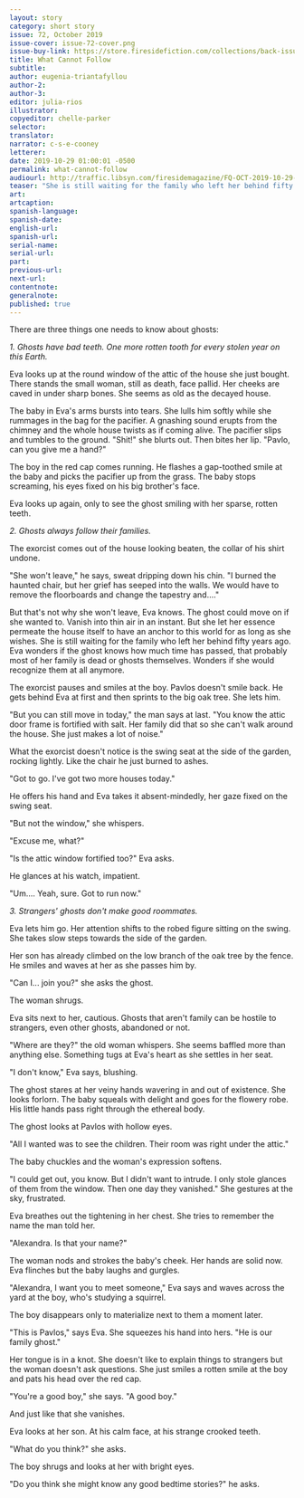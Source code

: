 ```yaml
---
layout: story
category: short story
issue: 72, October 2019
issue-cover: issue-72-cover.png
issue-buy-link: https://store.firesidefiction.com/collections/back-issues/products/fireside-magazine-issue-72-october-2019
title: What Cannot Follow
subtitle:
author: eugenia-triantafyllou
author-2:
author-3:
editor: julia-rios
illustrator:
copyeditor: chelle-parker
selector:
translator:
narrator: c-s-e-cooney
letterer:
date: 2019-10-29 01:00:01 -0500
permalink: what-cannot-follow
audiourl: http://traffic.libsyn.com/firesidemagazine/FQ-OCT-2019-10-29-What_Cannot_Follow.mp3
teaser: "She is still waiting for the family who left her behind fifty years ago."
art:
artcaption:
spanish-language:
spanish-date:
english-url:
spanish-url:
serial-name:
serial-url:
part:
previous-url:
next-url:
contentnote:
generalnote:
published: true
---
```


There are three things one needs to know about ghosts:

_1.	Ghosts have bad teeth. One more rotten tooth for every stolen year on this Earth._

Eva looks up at the round window of the attic of the house she just bought. There stands the small woman, still as death, face pallid. Her cheeks are caved in under sharp bones. She seems as old as the decayed house.

The baby in Eva's arms bursts into tears. She lulls him softly while she rummages in the bag for the pacifier. A gnashing sound erupts from the chimney and the whole house twists as if coming alive. The pacifier slips and tumbles to the ground.
"Shit!" she blurts out. Then bites her lip. "Pavlo, can you give me a hand?"

The boy in the red cap comes running. He flashes a gap-toothed smile at the baby and picks the pacifier up from the grass. The baby stops screaming, his eyes fixed on his big brother's face.

Eva looks up again, only to see the ghost smiling with her sparse, rotten teeth.

_2.	Ghosts always follow their families._

The exorcist comes out of the house looking beaten, the collar of his shirt undone.

"She won't leave," he says, sweat dripping down his chin. "I burned the haunted chair, but her grief has seeped into the walls. We would have to remove the floorboards and change the tapestry and...."

But that's not why she won't leave, Eva knows. The ghost could move on if she wanted to. Vanish into thin air in an instant. But she let her essence permeate the house itself to have an anchor to this world for as long as she wishes. She is still waiting for the family who left her behind fifty years ago. Eva wonders if the ghost knows how much time has passed, that probably most of her family is dead or ghosts themselves. Wonders if she would recognize them at all anymore.

 The exorcist pauses and smiles at the boy. Pavlos doesn't smile back. He gets behind Eva at first and then sprints to the big oak tree. She lets him.

 "But you can still move in today," the man says at last. "You know the attic door frame is fortified with salt. Her family did that so she can't walk around the house. She just makes a lot of noise."

What the exorcist doesn't notice is the swing seat at the side of the garden, rocking lightly. Like the chair he just burned to ashes.

"Got to go. I've got two more houses today."

He offers his hand and Eva takes it absent-mindedly, her gaze fixed on the swing seat.

"But not the window," she whispers.

"Excuse me, what?"

"Is the attic window fortified too?" Eva asks.

He glances at his watch, impatient.

"Um.... Yeah, sure. Got to run now."

_3.	Strangers' ghosts don't make good roommates._

Eva lets him go. Her attention shifts to the robed figure sitting on the swing. She takes slow steps towards the side of the garden.

Her son has already climbed on the low branch of the oak tree by the fence. He smiles and waves at her as she passes him by.

"Can I... join you?" she asks the ghost.

The woman shrugs.

Eva sits next to her, cautious. Ghosts that aren't family can be hostile to strangers, even other ghosts, abandoned or not.

"Where are they?" the old woman whispers. She seems baffled more than anything else. Something tugs at Eva's heart as she settles in her seat.

"I don't know," Eva says, blushing.

The ghost stares at her veiny hands wavering in and out of existence. She looks forlorn. The baby squeals with delight and goes for the flowery robe. His little hands pass right through the ethereal body.

The ghost looks at Pavlos with hollow eyes.

"All I wanted was to see the children. Their room was right under the attic."

The baby chuckles and the woman's expression softens.

"I could get out, you know. But I didn't want to intrude. I only stole glances of them from the window. Then one day they vanished." She gestures at the sky, frustrated.

Eva breathes out the tightening in her chest. She tries to remember the name the man told her.

"Alexandra. Is that your name?"

The woman nods and strokes the baby's cheek. Her hands are solid now. Eva flinches but the baby laughs and gurgles.

"Alexandra, I want you to meet someone," Eva says and waves across the yard at the boy, who's studying a squirrel.

The boy disappears only to materialize next to them a moment later.

"This is Pavlos," says Eva. She squeezes his hand into hers. "He is our family ghost."

Her tongue is in a knot. She doesn't like to explain things to strangers but the woman doesn't ask questions. She just smiles a rotten smile at the boy and pats his head over the red cap.

"You're a good boy," she says. "A good boy."

And just like that she vanishes.

Eva looks at her son. At his calm face, at his strange crooked teeth.

"What do you think?" she asks.

The boy shrugs and looks at her with bright eyes.

"Do you think she might know any good bedtime stories?" he asks.
